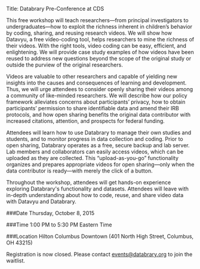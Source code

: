 Title: Databrary Pre-Conference at CDS

This free workshop will teach researchers—from principal investigators to undergraduates—how to exploit the richness inherent in children’s behavior by coding, sharing, and reusing research videos. We will show how Datavyu, a free video-coding tool, helps researchers to mine the richness of their videos. With the right tools, video coding can be easy, efficient, and enlightening. We will provide case study examples of how videos have been reused to address new questions beyond the scope of the original study or outside the purview of the original researchers. 

Videos are valuable to other researchers and capable of yielding new insights into the causes and consequences of learning and development. Thus, we will urge attendees to consider openly sharing their videos among a community of like-minded researchers. We will describe how our policy framework alleviates concerns about participants’ privacy, how to obtain participants’ permission to share identifiable data and amend their IRB protocols, and how open sharing benefits the original data contributor with increased citations, attention, and prospects for federal funding.

Attendees will learn how to use Databrary to manage their own studies and students, and to monitor progress in data collection and coding. Prior to open sharing, Databrary operates as a free, secure backup and lab server. Lab members and collaborators can easily access videos, which can be uploaded as they are collected. This “upload-as-you-go” functionality organizes and prepares appropriate videos for open sharing—only when the data contributor is ready—with merely the click of a button. 

Throughout the workshop, attendees will get hands-on experience exploring Databrary's functionality and datasets.
Attendees will leave with in-depth understanding about how to code, reuse, and share video data with Datavyu and Databrary.

###Date
Thursday, October 8, 2015 

###Time
1:00 PM to 5:30 PM Eastern Time

###Location
Hilton Columbus Downtown (401 North High Street, Columbus, OH 43215)

Registration is now closed. Please contact events@databrary.org to join the waitlist.
